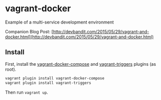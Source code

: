 # vagrant-docker
Example of a multi-service development environment

Companion Blog Post: [http://devbandit.com/2015/05/29/vagrant-and-docker.html](http://devbandit.com/2015/05/29/vagrant-and-docker.html)

## Install

First, install the [vagrant-docker-compose](https://github.com/leighmcculloch/vagrant-docker-compose) and [vagrant-triggers](https://github.com/emyl/vagrant-triggers) plugins (as root).

```bash
vagrant plugin install vagrant-docker-compose
vagrant plugin install vagrant-triggers
```

Then run `vagrant up`.